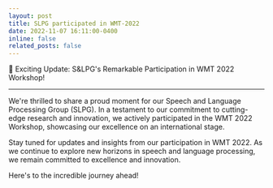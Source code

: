 ```yaml
---
layout: post
title: SLPG participated in WMT-2022
date: 2022-11-07 16:11:00-0400
inline: false
related_posts: false
---
```

📢 Exciting Update: S&LPG's Remarkable Participation in WMT 2022 Workshop!

***

We're thrilled to share a proud moment for our Speech and Language Processing Group (SLPG). In a testament to our commitment to cutting-edge research and innovation, we actively participated in the WMT 2022 Workshop, showcasing our excellence on an international stage. 

Stay tuned for updates and insights from our participation in WMT 2022. As we continue to explore new horizons in speech and language processing, we remain committed to excellence and innovation.

Here's to the incredible journey ahead!
